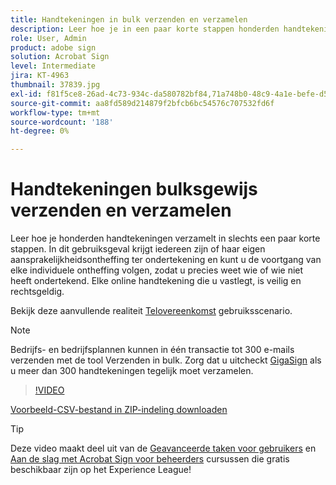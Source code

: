 ```yaml
---
title: Handtekeningen in bulk verzenden en verzamelen
description: Leer hoe je in een paar korte stappen honderden handtekeningen tegelijk verzamelt voor elk document
role: User, Admin
product: adobe sign
solution: Acrobat Sign
level: Intermediate
jira: KT-4963
thumbnail: 37839.jpg
exl-id: f81f5ce8-26ad-4c73-934c-da580782bf84,71a748b0-48c9-4a1e-befe-d5f311d6c05e
source-git-commit: aa8fd589d214879f2bfcb6bc54576c707532fd6f
workflow-type: tm+mt
source-wordcount: '188'
ht-degree: 0%

---
```


# Handtekeningen bulksgewijs verzenden en verzamelen

Leer hoe je honderden handtekeningen verzamelt in slechts een paar korte stappen. In dit gebruiksgeval krijgt iedereen zijn of haar eigen aansprakelijkheidsontheffing ter ondertekening en kunt u de voortgang van elke individuele ontheffing volgen, zodat u precies weet wie of wie niet heeft ondertekend. Elke online handtekening die u vastlegt, is veilig en rechtsgeldig.

Bekijk deze aanvullende realiteit [Telovereenkomst](https://experienceleague.adobe.com/docs/document-cloud-learn/sign-learning-hub/expand/recipes/gov/usecasegovtelework.html?lang=en) gebruiksscenario.

>[!NOTE]
>
>Bedrijfs- en bedrijfsplannen kunnen in één transactie tot 300 e-mails verzenden met de tool Verzenden in bulk. Zorg dat u uitcheckt [GigaSign](https://experienceleague.adobe.com/docs/document-cloud-learn/sign-learning-hub/develop/custom/gigasign.html?lang=en) als u meer dan 300 handtekeningen tegelijk moet verzamelen.

>[!VIDEO](https://video.tv.adobe.com/v/33655?quality=12&learn=on&hidetitle=true)

[Voorbeeld-CSV-bestand in ZIP-indeling downloaden](../assets/megasign_merge_sample.zip)

>[!TIP]
>
>Deze video maakt deel uit van de [Geavanceerde taken voor gebruikers](https://experienceleague.adobe.com/?recommended=Sign-U-1-2020.3) en [Aan de slag met Acrobat Sign voor beheerders](https://experienceleague.adobe.com/?recommended=Sign-A-1-2020.2) cursussen die gratis beschikbaar zijn op het Experience League!

